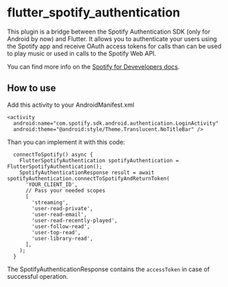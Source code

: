 # flutter_spotify_authentication

This plugin is a bridge between the Spotify Authentication SDK (only for Android by now) and Flutter. It allows you to authenticate your users using the Spotify app and receive OAuth access tokens for calls than can be used to play music or used in calls to the Spotify Web API.

You can find more info on the [Spotify for Devevelopers docs](https://developer.spotify.com/documentation/android/).

## How to use

Add this activity to your AndroidManifest.xml

```
<activity
  android:name="com.spotify.sdk.android.authentication.LoginActivity"
  android:theme="@android:style/Theme.Translucent.NoTitleBar" />
```

Than you can implement it with this code:

```
  connectToSpotify() async {
    FlutterSpotifyAuthentication spotifyAuthentication = FlutterSpotifyAuthentication();
    SpotifyAuthenticationResponse result = await spotifyAuthentication.connectToSpotifyAndReturnToken(
      'YOUR_CLIENT_ID',
      // Pass your needed scopes
      [
        'streaming',
        'user-read-private',
        'user-read-email',
        'user-read-recently-played',
        'user-follow-read',
        'user-top-read',
        'user-library-read',
      ],
    );
  }
```

The SpotifyAuthenticationResponse contains the `accessToken` in case of successful operation.

